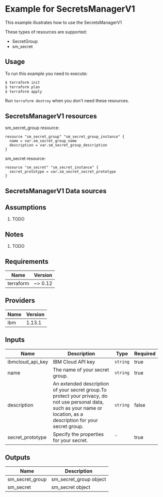 # Example for SecretsManagerV1

This example illustrates how to use the SecretsManagerV1

These types of resources are supported:

* SecretGroup
* sm_secret

## Usage

To run this example you need to execute:

```bash
$ terraform init
$ terraform plan
$ terraform apply
```

Run `terraform destroy` when you don't need these resources.


## SecretsManagerV1 resources

sm_secret_group resource:

```hcl
resource "sm_secret_group" "sm_secret_group_instance" {
  name = var.sm_secret_group_name
  description = var.sm_secret_group_description
}
```
sm_secret resource:

```hcl
resource "sm_secret" "sm_secret_instance" {
  secret_prototype = var.sm_secret_secret_prototype
}
```

## SecretsManagerV1 Data sources


## Assumptions

1. TODO

## Notes

1. TODO

## Requirements

| Name | Version |
|------|---------|
| terraform | ~> 0.12 |

## Providers

| Name | Version |
|------|---------|
| ibm | 1.13.1 |

## Inputs

| Name | Description | Type | Required |
|------|-------------|------|---------|
| ibmcloud\_api\_key | IBM Cloud API key | `string` | true |
| name | The name of your secret group. | `string` | true |
| description | An extended description of your secret group.To protect your privacy, do not use personal data, such as your name or location, as a description for your secret group. | `string` | false |
| secret_prototype | Specify the properties for your secret. | `` | true |

## Outputs

| Name | Description |
|------|-------------|
| sm_secret_group | sm_secret_group object |
| sm_secret | sm_secret object |
